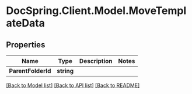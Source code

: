 # DocSpring.Client.Model.MoveTemplateData
## Properties

Name | Type | Description | Notes
------------ | ------------- | ------------- | -------------
**ParentFolderId** | **string** |  | 

[[Back to Model list]](../README.md#documentation-for-models) [[Back to API list]](../README.md#documentation-for-api-endpoints) [[Back to README]](../README.md)

